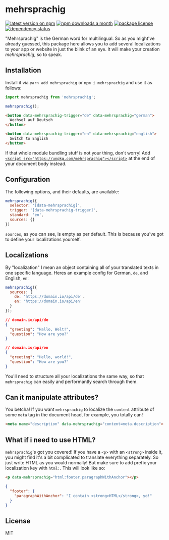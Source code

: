 # mehrsprachig
[![latest version on npm](https://img.shields.io/npm/v/mehrsprachig.svg)](https://www.npmjs.com/package/mehrsprachig) [![npm downloads a month](https://img.shields.io/npm/dm/mehrsprachig.svg)](https://www.npmjs.com/package/mehrsprachig) [![package license](https://img.shields.io/github/license/rbnlffl/mehrsprachig.svg)](license) [![dependency status](https://img.shields.io/david/robinloeffel/mehrsprachig)](https://david-dm.org/robinloeffel/mehrsprachig)

"Mehrsprachig" is the German word for multilingual. So as you might've already guessed, this package here allows you to add several localizations to your app or website in just the blink of an eye. It will make your creation _mehrsprachig_, so to speak.

## Installation
Install it via `yarn add mehrsprachig` or `npm i mehrsprachig` and use it as follows:

```js
import mehrsprachig from 'mehrsprachig';

mehrsprachig();
```

```html
<button data-mehrsprachig-trigger="de" data-mehrsprachig="german">
  Wechsel auf Deutsch
</button>

<button data-mehrsprachig-trigger="en" data-mehrsprachig="english">
  Switch to English
</button>
```

If that whole module bundling stuff is not your thing, don't worry! Add [`<script src="https://unpkg.com/mehrsprachig"></script>`](https://unpkg.com/mehrsprachig) at the end of your document body instead.

## Configuration
The following options, and their defaults, are available:

```js
mehrsprachig({
  selector: '[data-mehrsprachig]',
  trigger: '[data-mehrsprachig-trigger]',
  standard: 'en',
  sources: {}
})
```

`sources`, as you can see, is empty as per default. This is because you've got to define your localizations yourself.

## Localizations
By "localization" I mean an object containing all of your translated texts in one specific language. Heres an example config for German, `de`, and English, `en`:

```js
mehrsprachig({
  sources: {
    de: 'https://domain.io/api/de',
    en: 'https://domain.io/api/en'
  }
});
```

```json
// domain.io/api/de
{
  "greeting": "Hallo, Welt!",
  "question": "How are you?"
}
```
```json
// domain.io/api/en
{
  "greeting": "Hello, world!",
  "question": "How are you?"
}
```

You'll need to structure all your localizations the same way, so that `mehrsprachig` can easily and performantly search through them.

## Can it manipulate attributes?

You betcha! If you want `mehrsprachig` to localize the `content` attribute of some `meta` tag in the document head, for example, you totally can!

```html
<meta name="description" data-mehrsprachig="content=meta.description">
```

## What if i need to use HTML?
`mehrsprachig`'s got you covered! If you have a `<p>` with an `<strong>` inside it, you might find it's a bit complicated to translate everything separately. So just write HTML as you would normally! But make sure to add prefix your localization key with `html:`. This will look like so:

```html
<p data-mehrsprachig="html:footer.paragraphWithAnchor"></p>
```

```json
{
  "footer": {
    "paragraphWithAnchor": "I contain <strong>HTML</strong>, yo!"
  }
}
```

## License
MIT
